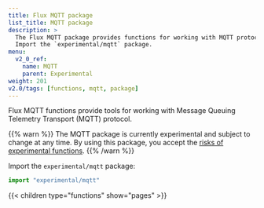 ```yaml
---
title: Flux MQTT package
list_title: MQTT package
description: >
  The Flux MQTT package provides functions for working with MQTT protocol.
  Import the `experimental/mqtt` package.
menu:
  v2_0_ref:
    name: MQTT
    parent: Experimental
weight: 201
v2.0/tags: [functions, mqtt, package]
---
```


Flux MQTT functions provide tools for working with Message Queuing Telemetry Transport (MQTT) protocol.

{{% warn %}}
The MQTT package is currently experimental and subject to change at any time.
By using this package, you accept the [risks of experimental functions](/v2.0/reference/flux/stdlib/experimental/#use-experimental-functions-at-your-own-risk).
{{% /warn %}}

Import the `experimental/mqtt` package:

```js
import "experimental/mqtt"
```

{{< children type="functions" show="pages" >}}
